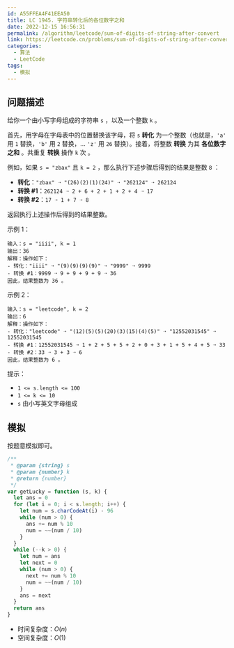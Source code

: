 ```yaml
---
id: A55FFEA4F41EEA50
title: LC 1945. 字符串转化后的各位数字之和
date: 2022-12-15 16:56:31
permalink: /algorithm/leetcode/sum-of-digits-of-string-after-convert
link: https://leetcode.cn/problems/sum-of-digits-of-string-after-convert
categories:
  - 算法
  - LeetCode
tags:
  - 模拟
---
```


<Level :type='1'/>

## 问题描述

给你一个由小写字母组成的字符串 `s` ，以及一个整数 `k` 。

首先，用字母在字母表中的位置替换该字母，将 `s` **转化** 为一个整数（也就是，`'a'` 用 `1` 替换，`'b'` 用 `2` 替换，... `'z'` 用 `26` 替换）。接着，将整数 **转换** 为其 **各位数字之和** 。共重复 **转换** 操作 `k` 次 。

例如，如果 `s = "zbax"` 且 `k = 2` ，那么执行下述步骤后得到的结果是整数 `8` ：

- **转化**：`"zbax" ➝ "(26)(2)(1)(24)" ➝ "262124" ➝ 262124`
- **转换 #1**：`262124 ➝ 2 + 6 + 2 + 1 + 2 + 4 ➝ 17`
- **转换 #2**：`17 ➝ 1 + 7 ➝ 8`

返回执行上述操作后得到的结果整数。

示例 1：

```text
输入：s = "iiii", k = 1
输出：36
解释：操作如下：
- 转化："iiii" ➝ "(9)(9)(9)(9)" ➝ "9999" ➝ 9999
- 转换 #1：9999 ➝ 9 + 9 + 9 + 9 ➝ 36
因此，结果整数为 36 。
```

示例 2：

```text
输入：s = "leetcode", k = 2
输出：6
解释：操作如下：
- 转化："leetcode" ➝ "(12)(5)(5)(20)(3)(15)(4)(5)" ➝ "12552031545" ➝ 12552031545
- 转换 #1：12552031545 ➝ 1 + 2 + 5 + 5 + 2 + 0 + 3 + 1 + 5 + 4 + 5 ➝ 33
- 转换 #2：33 ➝ 3 + 3 ➝ 6
因此，结果整数为 6 。
```

提示：

- `1 <= s.length <= 100`
- `1 <= k <= 10`
- `s` 由小写英文字母组成

## 模拟

按题意模拟即可。

```javascript
/**
 * @param {string} s
 * @param {number} k
 * @return {number}
 */
var getLucky = function (s, k) {
  let ans = 0
  for (let i = 0; i < s.length; i++) {
    let num = s.charCodeAt(i) - 96
    while (num > 0) {
      ans += num % 10
      num = ~~(num / 10)
    }
  }
  while (--k > 0) {
    let num = ans
    let next = 0
    while (num > 0) {
      next += num % 10
      num = ~~(num / 10)
    }
    ans = next
  }
  return ans
}
```

- 时间复杂度：$O(n)$
- 空间复杂度：$O(1)$
